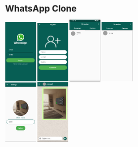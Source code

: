 # WhatsApp Clone

<div>
<img width="100" src="preview/1.png"/>
<img width="100" src="preview/2.png"/>
<img width="100" src="preview/3.png"/>
<img width="100" src="preview/4.png"/>
<img width="100" src="preview/5.png"/>
<img width="100" src="preview/6.png"/>
</div>